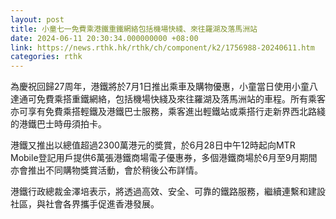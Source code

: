 ```yaml
---
layout: post
title: 小童七一免費乘港鐵重鐵網絡包括機場快綫、來往羅湖及落馬洲站
date: 2024-06-11 20:30:34.000000000 +08:00
link: https://news.rthk.hk/rthk/ch/component/k2/1756988-20240611.htm
categories: rthk
---
```


為慶祝回歸27周年，港鐵將於7月1日推出乘車及購物優惠，小童當日使用小童八達通可免費乘搭重鐵網絡，包括機場快綫及來往羅湖及落馬洲站的車程。所有乘客亦可享有免費乘搭輕鐵及港鐵巴士服務，乘客進出輕鐵站或乘搭行走新界西北路綫的港鐵巴士時毋須拍卡。

港鐵又推出以總值超過2300萬港元的奬賞，於6月28日中午12時起向MTR Mobile登記用戶提供6萬張港鐵商場電子優惠券，多個港鐵商場於6月至9月期間亦會推出不同購物獎賞活動，會於稍後公布詳情。

港鐵行政總裁金澤培表示，將透過高效、安全、可靠的鐵路服務，繼續連繫和建設社區，與社會各界攜手促進香港發展。
